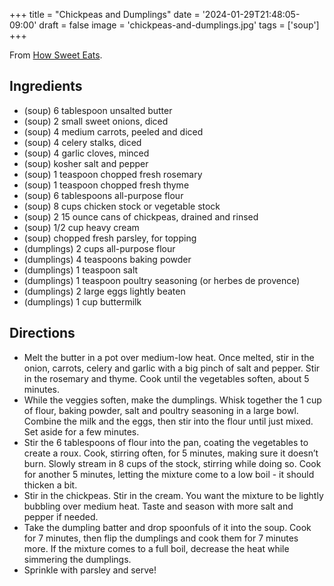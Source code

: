 +++
title = "Chickpeas and Dumplings"
date = '2024-01-29T21:48:05-09:00'
draft = false
image = 'chickpeas-and-dumplings.jpg'
tags = ['soup']
+++

From [How Sweet Eats](https://www.howsweeteats.com/2021/01/chickpeas-and-dumplings/).

## Ingredients
* (soup) 6 tablespoon unsalted butter
* (soup) 2 small sweet onions, diced
* (soup) 4 medium carrots, peeled and diced
* (soup) 4 celery stalks, diced
* (soup) 4 garlic cloves, minced
* (soup) kosher salt and pepper
* (soup) 1 teaspoon chopped fresh rosemary
* (soup) 1 teaspoon chopped fresh thyme
* (soup) 6 tablespoons all-purpose flour
* (soup) 8 cups chicken stock or vegetable stock
* (soup) 2 15 ounce cans of chickpeas, drained and rinsed
* (soup) 1/2 cup heavy cream
* (soup) chopped fresh parsley, for topping
* (dumplings) 2 cups all-purpose flour
* (dumplings) 4 teaspoons baking powder
* (dumplings) 1 teaspoon salt
* (dumplings) 1 teaspoon poultry seasoning (or herbes de provence)
* (dumplings) 2 large eggs lightly beaten
* (dumplings) 1 cup buttermilk

## Directions
* Melt the butter in a pot over medium-low heat. Once melted, stir in the onion, carrots, celery and garlic with a big pinch of salt and pepper. Stir in the rosemary and thyme. Cook until the vegetables soften, about 5 minutes.
* While the veggies soften, make the dumplings. Whisk together the 1 cup of flour, baking powder, salt and poultry seasoning in a large bowl. Combine the milk and the eggs, then stir into the flour until just mixed. Set aside for a few minutes.
* Stir the 6 tablespoons of flour into the pan, coating the vegetables to create a roux. Cook, stirring often, for 5 minutes, making sure it doesn’t burn. Slowly stream in 8 cups of the stock, stirring while doing so. Cook for another 5 minutes, letting the mixture come to a low boil - it should thicken a bit.
* Stir in the chickpeas. Stir in the cream. You want the mixture to be lightly bubbling over medium heat. Taste and season with more salt and pepper if needed.
* Take the dumpling batter and drop spoonfuls of it into the soup. Cook for 7 minutes, then flip the dumplings and cook them for 7 minutes more. If the mixture comes to a full boil, decrease the heat while simmering the dumplings.
* Sprinkle with parsley and serve!
